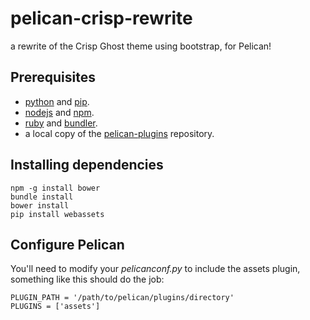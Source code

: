 pelican-crisp-rewrite
=====================

a rewrite of the Crisp Ghost theme using bootstrap, for Pelican!

## Prerequisites

* [python](http://python.org) and [pip](https://pypi.python.org/pypi/pip).
* [nodejs](http://nodejs.org) and [npm](http://www.npmjs.com).
* [ruby](http://ruby-lang.com) and [bundler](http://bundler.io).
* a local copy of the [pelican-plugins](https://github.com/getpelican/pelican-plugins) repository.

## Installing dependencies

```
npm -g install bower
bundle install
bower install
pip install webassets
```

## Configure Pelican

You'll need to modify your *pelicanconf.py* to include the assets plugin, something like this should do the job:

```
PLUGIN_PATH = '/path/to/pelican/plugins/directory'
PLUGINS = ['assets']
```
